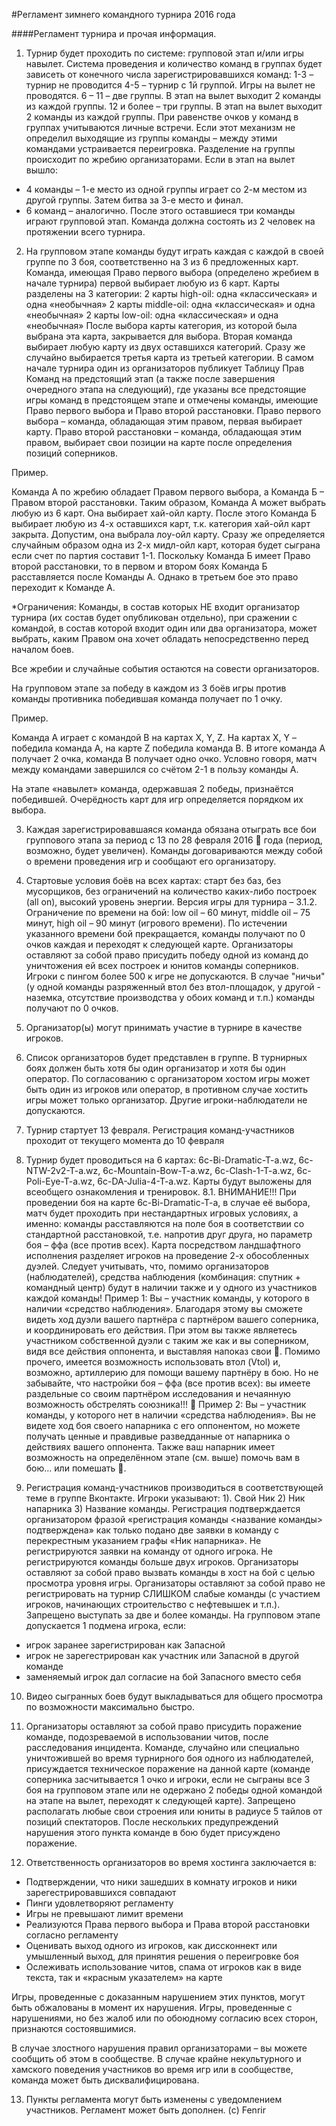#Регламент зимнего командного турнира 2016 года

####Регламент турнира и прочая информация.

1. Турнир будет проходить по системе: групповой этап и/или игры навылет. Система проведения и количество команд в группах будет зависеть от конечного числа зарегистрировавшихся команд:
 1-3 – турнир не проводится
 4-5 – турнир с 1й группой. Игры на вылет не проводятся.
 6 – 11 – две группы. В этап на вылет выходит 2 команды из каждой группы.
 12 и более – три группы. В этап на вылет выходит 2 команды из каждой группы.
 При равенстве очков у команд в группах учитываются личные встречи. Если этот механизм не определил выходящие из группы команды  – между этими командами устраивается переигровка.
 Разделение на группы происходит по жребию организаторами.
 Если в этап на вылет вышло: 
 - 4 команды – 1-е место из одной группы играет со 2-м местом из другой группы. Затем битва за 3-е место и финал.
 - 6 команд – аналогично. После этого оставшиеся три команды играют групповой этап. 
 Команда должна состоять из 2 человек на протяжении всего турнира.

2. На групповом этапе команды  будут играть каждая с каждой в своей группе по 3 боя, соответственно на 3 из 6 предложенных карт. Команда, имеющая Право первого выбора (определено жребием в начале турнира) первой выбирает любую из 6 карт. Карты разделены на 3 категории:
 2 карты high-oil: одна «классическая» и одна «необычная»
 2 карты middle-oil: одна «классическая» и одна «необычная»
 2 карты low-oil: одна «классическая» и одна «необычная»
 После выбора карты категория, из которой была выбрана эта карта, закрывается для выбора.
 Вторая команда выбирает любую карту из двух оставшихся категорий.
 Сразу же случайно выбирается третья карта из третьей категории. 
 В самом начале турнира один из организаторов публикует Таблицу Прав Команд на предстоящий этап (а также после завершения очередного этапа на следующий), где указаны все предстоящие игры команд в предстоящем этапе и отмечены команды, имеющие Право первого выбора и Право второй расстановки.
 Право первого выбора – команда, обладающая этим правом, первая выбирает карту.
 Право второй расстановки – команда, обладающая этим правом, выбирает свои позиции на карте после определения позиций соперников.

 Пример.

 Команда А по жребию обладает Правом первого выбора, а Команда Б – Правом второй расстановки. Таким образом, Команда А может выбрать любую из 6 карт. Она выбирает хай-ойл карту. После этого Команда Б выбирает любую из 4-х оставшихся карт, т.к. категория хай-ойл карт закрыта. Допустим, она выбрала лоу-ойл карту. Сразу же определяется случайным образом одна из 2-х мидл-ойл карт, которая будет сыграна если счет по партия составит 1-1. Поскольку Команда Б имеет Право второй расстановки, то в первом и втором боях Команда Б расставляется после Команды А. Однако в третьем бое это право переходит к Команде А.

 *Ограничения: Команды, в состав которых НЕ входит организатор турнира (их состав будет опубликован отдельно), при сражении с командой, в состав которой входит один или два организатора, может выбрать, каким Правом она хочет обладать непосредственно перед началом боев.

 Все жребии и случайные события остаются на совести организаторов.

 На групповом этапе за победу в каждом из 3 боёв игры против команды противника победившая команда получает по 1 очку. 

 Пример.

 Команда А играет с командой В на картах X, Y, Z. На картах X, Y – победила команда А, на карте Z победила команда В. В итоге команда А получает 2 очка, команда В получает одно очко. Условно говоря, матч между командами завершился со счётом 2-1 в пользу команды А.

 На этапе «навылет» команда, одержавшая 2 победы, признаётся победившей. Очерёдность карт для игр определяется порядком их выбора.

3. Каждая зарегистрировавшаяся команда обязана отыграть все бои группового этапа за период с 13 по 28 февраля 2016  года (период, возможно, будет увеличен). Команды договариваются между собой о времени проведения игр и сообщают его организатору.
 
4. Стартовые условия боёв на всех картах: старт без баз, без мусорщиков, без ограничений на количество каких-либо построек (all on), высокий уровень энергии. Версия игры для турнира – 3.1.2. Ограничение по времени на бой: low oil – 60 минут, middle oil – 75 минут, high oil – 90 минут (игрового времени). По истечении указанного времени бой прекращается, команды  получают по 0 очков каждая и переходят к следующей карте. Организаторы оставляют за собой право присудить победу одной из команд до уничтожения ей всех построек и юнитов команды соперников. Игроки с пингом более 500 к игре не допускаются. В случае "ничьи" (у одной команды разряженный втол без втол-площадок, у другой - наземка, отсутствие производства у обоих команд и т.п.) команды получают по 0 очков.

5. Организатор(ы) могут принимать участие в турнире в качестве игроков.

6. Список организаторов будет представлен в группе. В турнирных боях должен быть хотя бы один организатор и хотя бы один оператор. По согласованию с организатором хостом игры может быть один из игроков или оператор, в противном случае хостить игры может только организатор. Другие игроки-наблюдатели не допускаются.

7. Турнир стартует 13 февраля. Регистрация команд-участников проходит от текущего момента до 10 февраля 
8. Турнир будет проводиться на 6 картах: 6c-Bi-Dramatic-T-a.wz, 6c-NTW-2v2-T-a.wz, 6c-Mountain-Bow-T-a.wz, 6c-Clash-1-T-a.wz, 6c-Poli-Eye-T-a.wz, 6c-DA-Julia-4-T-a.wz. Карты будут выложены для всеобщего ознакомления и тренировок.
8.1. ВНИМАНИЕ!!! При проведении боя на карте 6c-Bi-Dramatic-T-a, в случае её выбора, матч будет проходить при нестандартных игровых условиях, а именно: команды расставляются на поле боя в соответствии со стандартной расстановкой, т.е. напротив друг друга, но параметр боя – ффа (все против всех). Карта посредством ландшафтного исполнения разделяет игроков на проведение 2-х обособленных дуэлей. Следует учитывать, что, помимо организаторов (наблюдателей), средства наблюдения (комбинация: спутник + командный центр) будут в наличии также и у одного из участников каждой команды!
 Пример 1: Вы – участник команды, у которого в наличии «средство наблюдения». Благодаря этому вы сможете видеть ход дуэли вашего партнёра с партнёром вашего соперника, и координировать его действия. При этом вы также являетесь участником собственной дуэли с таким же как и вы соперником, видя все действия оппонента, и выставляя напоказ свои . Помимо прочего, имеется возможность использовать втол (Vtol) и, возможно, артиллерию для помощи вашему партнёру в бою. Но не забывайте, что настройки боя – ффа (все против всех): вы имеете раздельные со своим партнёром исследования и нечаянную возможность обстрелять союзника!!! 
 Пример 2: Вы – участник команды, у которого нет в наличии «средства наблюдения». Вы не видете ход боя своего напарника с его оппонентом, но можете получать ценные и правдивые разведданные от напарника о действиях вашего оппонента. Также ваш напарник имеет возможность на определённом этапе (см. выше) помочь вам в бою… или помешать .

9. Регистрация команд-участников производиться в соответствующей теме в группе Вконтакте. 
 Игроки указывают: 1). Свой Ник 2) Ник напарника 3) Название команды. 
 Регистрация подтверждается организатором фразой «регистрация команды <название команды> подтверждена» как только подано две заявки в команду с перекрестным указанием графы «Ник напарника».
 Не регистрируются заявки на команду от одного игрока. Не регистрируются команды больше двух игроков.
 Организаторы оставляют за собой право вызвать команды в хост на бой с целью просмотра уровня игры. Организаторы оставляют за собой право не регистрировать на турнир СЛИШКОМ слабые команды (с участием игроков, начинающих строительство с нефтевышек и т.п.).
 Запрещено выступать за две и более команды.
 На групповом этапе допускается 1 подмена игрока, если:
 - игрок заранее зарегистрирован как Запасной
 - игрок не зарегестрирован как участник или Запасной в другой команде
 - заменяемый игрок дал согласие на бой Запасного вместо себя

10. Видео сыгранных боев будут выкладываться для общего просмотра по возможности максимально быстро.

11. Организаторы оставляют за собой право присудить поражение команде, подозреваемой в использовании читов, после расследования инцидента. Команде, случайно или специально уничтожившей во время турнирного боя одного из наблюдателей, присуждается техническое поражение на данной карте (команде соперника засчитывается 1 очко и игроки, если не сыграны все 3 боя на групповом этапе или не одержано 2 победы одной командой на этапе на вылет, переходят к следующей карте). Запрещено располагать любые свои строения или юниты в радиусе 5 тайлов от позиций спектаторов. После нескольких предупреждений нарушения этого пункта команде в бою будет присуждено поражение.

12. Ответственность организаторов во время хостинга заключается в:
 - Подтверждении, что ники зашедших в комнату игроков и ники зарегестрировавшихся совпадают
 - Пинги удовлетворяют регламенту
 - Игры не превышают лимит времени
 - Реализуются Права первого выбора и Права второй расстановки согласно регламенту
 - Оценивать выход одного из игроков, как диссконнект или умышленный выход, для принятия решения о переигровке боя
 - Ослеживать использование читов, спама от игроков как в виде текста, так и «красным указателем» на карте

 Игры, проведенные с доказанным нарушением этих пунктов, могут быть обжалованы в момент их нарушения. Игры, проведенные с нарушениями, но без жалоб или по обоюдному согласию всех сторон, признаются состоявшимися.

 В случае злостного нарушения правил организаторами – вы можете сообщить об этом в сообществе.
 В случае крайне некультурного и хамского поведения участников во время игр или в сообществе, команда может быть дисквалифицирована.

13. Пункты регламента могут быть изменены с уведомлением участников. Регламент может быть дополнен.
(c) Fenrir
